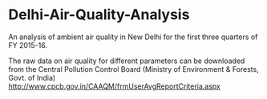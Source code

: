 # Delhi-Air-Quality-Analysis
An analysis of ambient air quality in New Delhi for the first three quarters of FY 2015-16.

The raw data on air quality for different parameters can be downloaded from the Central Pollution Control Board (Ministry of Environment & Forests, Govt. of India) http://www.cpcb.gov.in/CAAQM/frmUserAvgReportCriteria.aspx